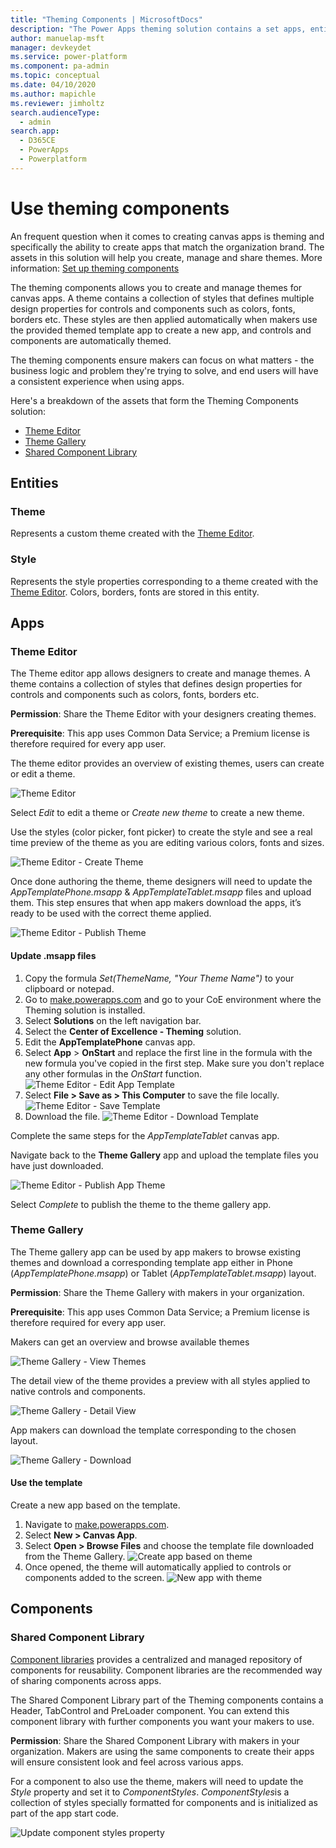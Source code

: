 ```yaml
---
title: "Theming Components | MicrosoftDocs"
description: "The Power Apps theming solution contains a set apps, entities, custom controls and a component library.  The Theme editor app allows designers to create and manage themes."
author: manuelap-msft
manager: devkeydet
ms.service: power-platform
ms.component: pa-admin
ms.topic: conceptual
ms.date: 04/10/2020
ms.author: mapichle
ms.reviewer: jimholtz
search.audienceType: 
  - admin
search.app: 
  - D365CE
  - PowerApps
  - Powerplatform
---
```

# Use theming components

An frequent question when it comes to creating canvas apps is theming and specifically the ability to create apps that match the organization brand.  The assets in this solution will help you create, manage and share themes. More information: [Set up theming components](setup-theming.md)

The theming components allows you to create and manage themes for canvas apps. A theme contains a collection of styles that defines multiple design properties for controls and components such as colors, fonts, borders etc. These styles are then applied automatically when makers use the provided themed template app to create a new app, and controls and components are automatically themed.

The theming components ensure makers can focus on what matters - the business logic and problem they're trying to solve, and end users will have a consistent experience when using apps.

Here's a breakdown of the assets that form the Theming Components solution:

- [Theme Editor](#apps)
- [Theme Gallery](#apps)
- [Shared Component Library](#components)

## Entities

### Theme

Represents a custom theme created with the [Theme Editor](#apps).

### Style

Represents the style properties corresponding to a theme created with the [Theme Editor](#apps). Colors, borders, fonts are stored in this entity.

## Apps

### Theme Editor

The Theme editor app allows designers to create and manage themes. A theme contains a collection of styles that defines design properties for controls and components such as colors, fonts, borders etc.

**Permission**: Share the Theme Editor with your designers creating themes.

**Prerequisite**: This app uses Common Data Service; a Premium license is therefore required for every app user.

The theme editor provides an overview of existing themes, users can create or edit a theme.

![Theme Editor](media/theming-4.png "Theme Editor")

Select *Edit* to edit a theme or *Create new theme* to create a new theme.

Use the styles (color picker, font picker) to create the style and see a real time preview of the theme as you are editing various colors, fonts and sizes.

![Theme Editor - Create Theme](media/theming-5.png "Theme Editor - Create Theme")

Once done authoring the theme, theme designers will need to update the *AppTemplatePhone.msapp* & *AppTemplateTablet.msapp* files and upload them. This step ensures that when app makers download the apps, it’s ready to be used with the correct theme applied.  

![Theme Editor - Publish Theme](media/theming-6.png "Theme Editor - Publish Theme")

#### Update .msapp files

1. Copy the formula *Set(ThemeName, "Your Theme Name")* to your clipboard or notepad.
1. Go to [make.powerapps.com](<https://make.powerapps.com>) and go to your CoE environment where the Theming solution is installed.
1. Select **Solutions** on the left navigation bar.
1. Select the **Center of Excellence - Theming** solution.
1. Edit the **AppTemplatePhone** canvas app.
1. Select **App** > **OnStart** and replace the first line in the formula with the new formula you've copied in the first step. Make sure you don't replace any other formulas in the *OnStart* function.
    ![Theme Editor - Edit App Template](media/theming-8.png "Theme Editor - Edit App Template")
1. Select **File > Save as > This Computer** to save the file locally.
    ![Theme Editor - Save Template](media/theming-9.png "Theme Editor - Save Template")
1. Download the file.
  ![Theme Editor - Download Template](media/theming-10.png "Theme Editor - Download Template")

Complete the same steps for the *AppTemplateTablet* canvas app.

Navigate back to the **Theme Gallery** app and upload the template files you have just downloaded.

![Theme Editor - Publish App Theme](media/theming-11.png "Theme Editor - Publish App Theme")

Select *Complete* to publish the theme to the theme gallery app.

### Theme Gallery

The Theme gallery app can be used by app makers to browse existing themes and download a corresponding template app either in Phone (*AppTemplatePhone.msapp*) or Tablet (*AppTemplateTablet.msapp*) layout.

**Permission**: Share the Theme Gallery with makers in your organization.

**Prerequisite**: This app uses Common Data Service; a Premium license is therefore required for every app user.

Makers can get an overview and browse available themes

![Theme Gallery - View Themes](media/theming-14.png "Theme Gallery - View Themes")

The detail view of the theme provides a preview with all styles applied to native controls and components.

![Theme Gallery - Detail View](media/theming-12.png "Theme Gallery - Detail View")

App makers can download the template corresponding to the chosen layout.

![Theme Gallery - Download](media/theming-13.png "Theme Gallery - Download")

#### Use the template

Create a new app based on the template.

1. Navigate to [make.powerapps.com](<https://make.powerapps.com>).
1. Select **New > Canvas App**.
1. Select **Open > Browse Files** and choose the template file downloaded from the Theme Gallery.
    ![Create app based on theme](media/theming-15.png "Create app based on theme")
1. Once opened, the theme will automatically applied to controls or components added to the screen.
    ![New app with theme](media/theming-16.png "New app with theme")

## Components

### Shared Component Library

[Component libraries](https://docs.microsoft.com/powerapps/maker/canvas-apps/component-library) provides a centralized and managed repository of components for reusability. Component libraries are the recommended way of sharing components across apps.

The Shared Component Library part of the Theming components contains a Header, TabControl and PreLoader component. You can extend this component library with further components you want your makers to use.

**Permission**: Share the Shared Component Library with makers in your organization. Makers are using the same components to create their apps will ensure consistent look and feel across various apps.

For a component to also use the theme, makers will need to update the *Style* property and set it to *ComponentStyles*. *ComponentStyles*is a collection of styles specially formatted for components and is initialized as part of the app start code.

![Update component styles property](media/theming-17.png "Update component styles property")
